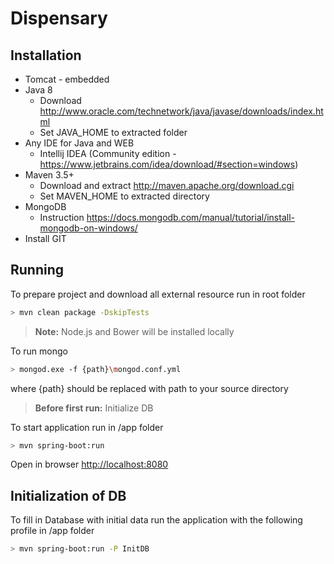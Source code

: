 # Dispensary

## Installation

- Tomcat - embedded
- Java 8
    - Download http://www.oracle.com/technetwork/java/javase/downloads/index.html
    - Set JAVA_HOME to extracted folder
- Any IDE for Java and WEB
    - Intellij IDEA (Community edition - https://www.jetbrains.com/idea/download/#section=windows)
- Maven 3.5+ 
    - Download and extract http://maven.apache.org/download.cgi
    - Set MAVEN_HOME to extracted directory
- MongoDB
    - Instruction https://docs.mongodb.com/manual/tutorial/install-mongodb-on-windows/
- Install GIT


## Running
To prepare project and download all external resource run in root folder
````sh
> mvn clean package -DskipTests
````
> **Note:** Node.js and Bower will be installed locally

To run mongo 
````sh
> mongod.exe -f {path}\mongod.conf.yml
````
where {path} should be replaced with path to your source directory

> **Before first run:** Initialize DB

To start application run in /app folder
````sh
> mvn spring-boot:run
````
Open in browser [http://localhost:8080](http://localhost:8080)

## Initialization of DB
To fill in Database with initial data run the application with the following profile in /app folder
````sh
> mvn spring-boot:run -P InitDB 
````
